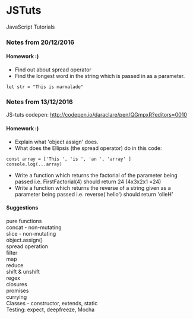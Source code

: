 # JSTuts
JavaScript Tutorials


### Notes from 20/12/2016 ###
#### Homework :) ####
* Find out about spread operator  
* Find the longest word in the string which is passed in as a parameter.  
<pre><code>let str = "This is marmalade"</code></pre>


### Notes from 13/12/2016 ###
JS-tuts codepen: http://codepen.io/daraclare/pen/QGmpxR?editors=0010    

#### Homework :) ####
* Explain what 'object assign' does.  
* What does the Ellipsis (the spread operator) do in this code:  
<pre><code>const array = ['This ', 'is ', 'an ', 'array' ]  
console.log(...array)</code></pre>

* Write a function which returns the factorial of the parameter being passed i.e. FirstFactorial(4) should return 24 (4x3x2x1 =24)  
* Write a function which returns the reverse of a string given as a parameter being passed i.e. reverse('hello') should return 'olleH'  


#### Suggestions ####
pure functions  
concat - non-mutating  
slice - non-mutating  
object.assign()  
spread operation  
filter  
map  
reduce  
shift & unshift  
regex  
closures  
promises  
currying  
Classes - constructor, extends, static  
Testing: expect, deepfreeze, Mocha  

